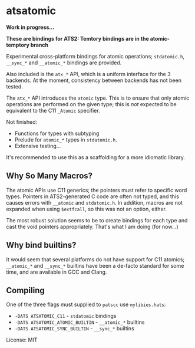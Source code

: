 # atsatomic

__Work in progress...__

__These are bindings for ATS2: Temtory bindings are in the atomic-temptory branch__


Experimental cross-platform bindings for atomic operations;
`stdatomic.h`, `__sync_*` and `__atomic_*` bindings are provided.

Also included is the `atx_*` API, which is a uniform interface for the 3
backends.  At the moment, consistency between backends has not been tested.

The `atx_*` API introduces the `atomic` type.  This is to ensure that 
only atomic operations are performed on the given type; this is *not* expected
to be equivalent to the C11 `_Atomic` specifier. 

Not finished:
- Functions for types with subtyping
- Prelude for `atomic_*` types in `stdatomic.h`.
- Extensive testing...

It's recommended to use this as a scaffolding for a more idiomatic library. 


## Why So Many Macros?

The atomic APIs use C11 generics; the pointers must refer to specific
word types.  Pointers in ATS2-generated C code are often not typed, and this causes
errors with `__atomic` and `stdatomic.h`. In addition, macros are not expanded
when using `$extfcall`, so this was not an option, either.  

The most robust solution seems to be to create bindings for each type and 
cast the void pointers appropriately.  That's what I am doing (for now...) 

## Why bind builtins?

It would seem that several platforms do not have support for C11 atomics; `__atomic_*` and `__sync_*` 
builtins have been a de-facto standard for some time, and are available in GCC and Clang.

## Compiling

One of the three flags must supplied to `patscc` use `mylibies.hats`: 

- `-DATS ATSATOMIC_C11` - `stdatomic` bindings
- `-DATS ATSATOMIC_ATOMIC_BUILTIN` - `__atomic_*` builtins
- `-DATS ATSATOMIC_SYNC_BUILTIN` - `__sync_*` builtins

License: MIT
